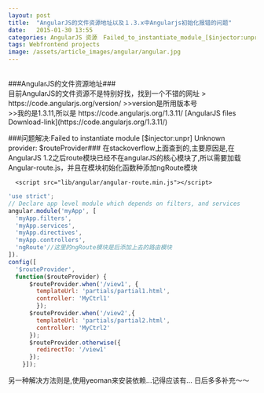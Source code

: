 ```yaml
---
layout: post
title:  "AngularJS的文件资源地址以及１.3.x中Angularjs初始化报错的问题"
date:   2015-01-30 13:55
categories: AngularJS 资源　Failed_to_instantiate_module_[$injector:unpr]
tags: Webfrontend projects
image: /assets/article_images/angular/angular.jpg
---
```

<br>
###AngularJS的文件资源地址###
<br>
目前AngularJS的文件资源不是特别好找，找到一个不错的网址
> https://code.angularjs.org/version/
>>version是所用版本号<br>
>>我的是1.3.11,所以是 https://code.angularjs.org/1.3.11/
[AngularJS files Download-link](https://code.angularjs.org/1.3.11/)

<br>

###问题解决:Failed to instantiate module [$injector:unpr] Unknown provider: $routeProvider###
在stackoverflow上面查到的,主要原因是,在AngularJS 1.2之后route模块已经不在angularJS的核心模块了,所以需要加载Angular-route.js，并且在模块初始化函数种添加ngRoute模块
<br>
```
  <script src="lib/angular/angular-route.min.js"></script>  
```

```javascript
'use strict';
// Declare app level module which depends on filters, and services
angular.module('myApp', [
  'myApp.filters',
  'myApp.services',
  'myApp.directives',
  'myApp.controllers',
  'ngRoute'//这里的ngRoute模块是后添加上去的路由模块
]).
config([
  '$routeProvider',
  function($routeProvider) {
      $routeProvider.when('/view1', {
        templateUrl: 'partials/partial1.html',
        controller: 'MyCtrl1'
        });
      $routeProvider.when('/view2',{
        templateUrl: 'partials/partial2.html',
        controller: 'MyCtrl2'
      });
      $routeProvider.otherwise({
        redirectTo: '/view1'
      });
    }]);
```

另一种解决方法则是,使用yeoman来安装依赖...记得应该有...
日后多多补充～～
